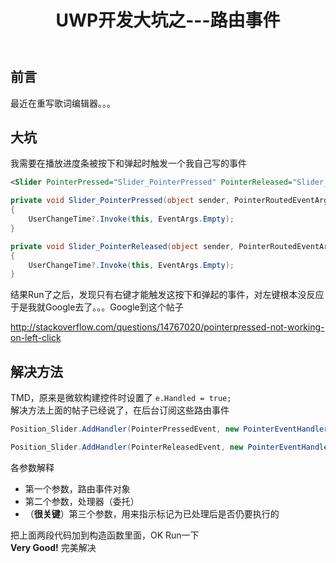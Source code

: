 ﻿---
title: UWP开发大坑之---路由事件
categories: UWP
tags: [UWP,路由事件]
---

## 前言

最近在重写歌词编辑器。。。

## 大坑

我需要在播放进度条被按下和弹起时触发一个我自己写的事件

``` xml
<Slider PointerPressed="Slider_PointerPressed" PointerReleased="Slider_PointerReleased" />
```

``` c#
private void Slider_PointerPressed(object sender, PointerRoutedEventArgs e)
{
    UserChangeTime?.Invoke(this, EventArgs.Empty);
}

private void Slider_PointerReleased(object sender, PointerRoutedEventArgs e)
{
    UserChangeTime?.Invoke(this, EventArgs.Empty);
}
```

结果Run了之后，发现只有右键才能触发这按下和弹起的事件，对左键根本没反应   
于是我就Google去了。。。Google到这个帖子

http://stackoverflow.com/questions/14767020/pointerpressed-not-working-on-left-click

## 解决方法

TMD，原来是微软构建控件时设置了 `e.Handled = true;`  
解决方法上面的帖子已经说了，在后台订阅这些路由事件

``` c#
Position_Slider.AddHandler(PointerPressedEvent, new PointerEventHandler((s, e) => UserChangeTime?.Invoke(this, EventArgs.Empty)), true);

Position_Slider.AddHandler(PointerReleasedEvent, new PointerEventHandler((s, e) => UserChangeTime?.Invoke(this, EventArgs.Empty)), true);
```  

各参数解释

- 第一个参数，路由事件对象
- 第二个参数，处理器（委托）
- （**很关键**）第三个参数，用来指示标记为已处理后是否仍要执行的

把上面两段代码加到构造函数里面，OK Run一下  
**Very Good!** 完美解决